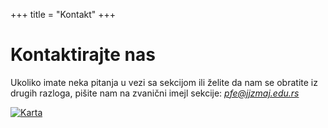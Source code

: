 +++
title = "Kontakt"
+++

# Kontaktirajte nas

Ukoliko imate neka pitanja u vezi sa sekcijom ili želite da nam se obratite iz drugih razloga, pišite nam na zvanični imejl sekcije: [*pfe@jjzmaj.edu.rs*](mailto:pfe@jjzmaj.edu.rs)

 [![Karta](/images/lokacija_mapa.png)](https://www.google.rs/maps/dir//45.2579191,19.8474714/@45.2586479,19.8469759,18z)